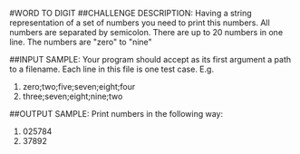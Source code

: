 #WORD TO DIGIT
##CHALLENGE DESCRIPTION:
Having a string representation of a set of numbers you need to print this numbers.
All numbers are separated by semicolon. There are up to 20 numbers in one line. The numbers are "zero" to "nine"

##INPUT SAMPLE:
Your program should accept as its first argument a path to a filename. Each line in this file is one test case. E.g.

1. zero;two;five;seven;eight;four
2. three;seven;eight;nine;two

##OUTPUT SAMPLE:
Print numbers in the following way:

1. 025784
2. 37892
